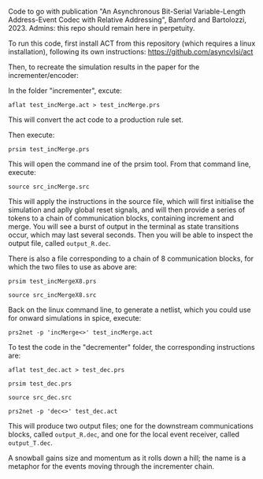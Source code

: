 Code to go with publication "An Asynchronous Bit-Serial Variable-Length Address-Event Codec with Relative Addressing", Bamford and Bartolozzi, 2023. Admins: this repo should remain here in perpetuity.

To run this code, first install ACT from this repository (which requires a linux installation), following its own instructions: https://github.com/asyncvlsi/act

Then, to recreate the simulation results in the paper for the incrementer/encoder:

In the folder "incrementer", excute:

`aflat test_incMerge.act > test_incMerge.prs`

This will convert the act code to a production rule set.

Then execute:

`prsim test_incMerge.prs`

This will open the command ine of the prsim tool. From that command line, execute:

`source src_incMerge.src`

This will apply the instructions in the source file, which will first initialise the simulation and aplly global reset signals, and will then provide a series of tokens to a chain of communication blocks, containing increment and merge. You will see a burst of output in the terminal as state transitions occur, which may last several seconds. Then you will be able to inspect the output file, called `output_R.dec`.

There is also a file corresponding to a chain of 8 communication blocks, for which the two files to use as above are:

`prsim test_incMergeX8.prs`

`source src_incMergeX8.src`

Back on the linux command line, to generate a netlist, which you could use for onward simulations in spice, execute:

`prs2net -p 'incMerge<>' test_incMerge.act`

To test the code in the "decrementer" folder, the corresponding instructions are:

`aflat test_dec.act > test_dec.prs` 

`prsim test_dec.prs`

`source src_dec.src`

`prs2net -p 'dec<>' test_dec.act`

This will produce two output files; one for the downstream communications blocks, called `output_R.dec`, and one for the local event receiver, called `output_T.dec`. 

A snowball gains size and momentum as it rolls down a hill; the name is a metaphor for the events moving through the incrementer chain.



